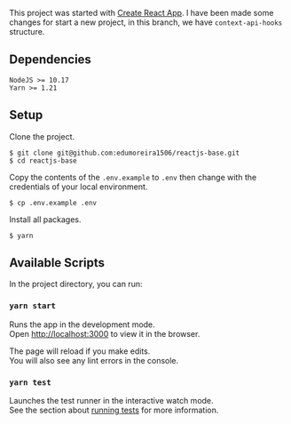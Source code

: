 This project was started with [Create React App](https://github.com/facebook/create-react-app). I have been made some changes for start a new project, in this branch, we have `context-api-hooks` structure.

## Dependencies

```
NodeJS >= 10.17
Yarn >= 1.21
```

## Setup

Clone the project.
```console
$ git clone git@github.com:edumoreira1506/reactjs-base.git
$ cd reactjs-base
```

Copy the contents of the `.env.example` to `.env` then change with the credentials of your local environment.

```console
$ cp .env.example .env
```

Install all packages.
```console
$ yarn
```

## Available Scripts

In the project directory, you can run:

### `yarn start`

Runs the app in the development mode.<br />
Open [http://localhost:3000](http://localhost:3000) to view it in the browser.

The page will reload if you make edits.<br />
You will also see any lint errors in the console.

### `yarn test`

Launches the test runner in the interactive watch mode.<br />
See the section about [running tests](https://facebook.github.io/create-react-app/docs/running-tests) for more information.
